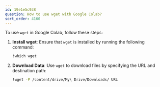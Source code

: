 ```yaml
---
id: 19e1e5c938
question: How to use wget with Google Colab?
sort_order: 4160
---
```


To use `wget` in Google Colab, follow these steps:

1. **Install wget**: Ensure that `wget` is installed by running the following command:
   
   ```bash
   !which wget
   ```

2. **Download Data**: Use `wget` to download files by specifying the URL and destination path:
   
   ```bash
   !wget -P /content/drive/My\ Drive/Downloads/ URL
   ```
